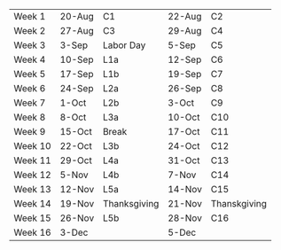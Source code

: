 |         |        |              |        |              | 
|---------|--------|--------------|--------|--------------| 
| Week 1  | 20-Aug | C1           | 22-Aug | C2           | 
| Week 2  | 27-Aug | C3           | 29-Aug | C4           | 
| Week 3  | 3-Sep  | Labor Day    | 5-Sep  | C5           | 
| Week 4  | 10-Sep | L1a          | 12-Sep | C6           | 
| Week 5  | 17-Sep | L1b          | 19-Sep | C7           | 
| Week 6  | 24-Sep | L2a          | 26-Sep | C8           | 
| Week 7  | 1-Oct  | L2b          | 3-Oct  | C9           | 
| Week 8  | 8-Oct  | L3a          | 10-Oct | C10          | 
| Week 9  | 15-Oct | Break        | 17-Oct | C11          | 
| Week 10 | 22-Oct | L3b          | 24-Oct | C12          | 
| Week 11 | 29-Oct | L4a          | 31-Oct | C13          | 
| Week 12 | 5-Nov  | L4b          | 7-Nov  | C14          | 
| Week 13 | 12-Nov | L5a          | 14-Nov | C15          | 
| Week 14 | 19-Nov | Thanksgiving | 21-Nov | Thanskgiving | 
| Week 15 | 26-Nov | L5b          | 28-Nov | C16          | 
| Week 16 | 3-Dec  |              | 5-Dec  |              | 
